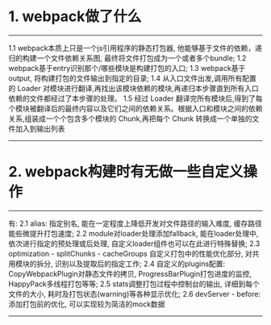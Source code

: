 
# 1. webpack做了什么

**********
1.1 webpack本质上只是一个js引用程序的静态打包器, 他能够基于文件的依赖，递归的构建一个文件依赖关系图, 最终将文件打包成为一个或者多个bundle;
1.2 webpack基于entry识别那个/哪些模块是构建打包的入口;
1.3 webpack基于output, 将构建打包的文件输出到指定的目录;
1.4 从入口文件出发,调用所有配置的 Loader 对模块进行翻译,再找出该模块依赖的模块,再递归本步骤直到所有入口依赖的文件都经过了本步骤的处理。
1.5 经过 Loader 翻译完所有模块后,得到了每个模块被翻译后的最终内容以及它们之间的依赖关系。根据入口和模块之间的依赖关系,组装成一个个包含多个模块的 Chunk,再把每个 Chunk 转换成一个单独的文件加入到输出列表
**********


# 2. webpack构建时有无做一些自定义操作
**********************
有: 
2.1 alias: 指定别名, 能在一定程度上降低开发对文件路径的输入难度, 缓存路径能些微提升打包速度;
2.2 module对loader处理添加fallback, 能在loader处理中, 依次进行指定的预处理或后处理, 自定义loader组件也可以在此进行特殊替换;
2.3 optimization - splitChunks - cacheGroups 自定义打包中的性能优化部分, 对共用模块的拆分, 识别以及提取后的指定工作;
2.4 自定义的plugins配置: CopyWebpackPlugin对静态文件的拷贝, ProgressBarPlugin打包进度的监控, HappyPack多线程打包等等;
2.5 stats调整打包过程中控制台的输出, 详细到每个文件的大小, 耗时及打包状态(warning)等各种显示优化;
2.6 devServer - before: 添加打包前的优化, 可以实现较为简洁的mock数据
**********************






